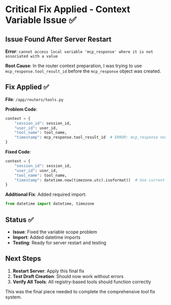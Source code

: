 # Critical Fix Applied - Context Variable Issue ✅

## Issue Found After Server Restart

**Error**: `cannot access local variable 'mcp_response' where it is not associated with a value`

**Root Cause**: In the router context preparation, I was trying to use `mcp_response.tool_result_id` before the `mcp_response` object was created.

## Fix Applied ✅

**File**: `/app/routers/tools.py`

**Problem Code**:
```python
context = {
    "session_id": session_id,
    "user_id": user_id,
    "tool_name": tool_name,
    "timestamp": mcp_response.tool_result_id  # ERROR: mcp_response not yet created
}
```

**Fixed Code**:
```python
context = {
    "session_id": session_id,
    "user_id": user_id,
    "tool_name": tool_name,
    "timestamp": datetime.now(timezone.utc).isoformat()  # Use current timestamp instead
}
```

**Additional Fix**: Added required import:
```python
from datetime import datetime, timezone
```

## Status ✅

- **Issue**: Fixed the variable scope problem
- **Import**: Added datetime imports  
- **Testing**: Ready for server restart and testing

## Next Steps

1. **Restart Server**: Apply this final fix
2. **Test Draft Creation**: Should now work without errors
3. **Verify All Tools**: All registry-based tools should function correctly

This was the final piece needed to complete the comprehensive tool fix system.
